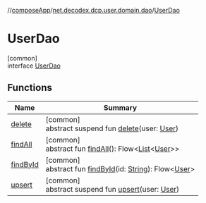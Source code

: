 //[composeApp](../../../index.md)/[net.decodex.dcp.user.domain.dao](../index.md)/[UserDao](index.md)

# UserDao

[common]\
interface [UserDao](index.md)

## Functions

| Name | Summary |
|---|---|
| [delete](delete.md) | [common]<br>abstract suspend fun [delete](delete.md)(user: [User](../../net.decodex.dcp.user.domain.entities/-user/index.md)) |
| [findAll](find-all.md) | [common]<br>abstract fun [findAll](find-all.md)(): Flow&lt;[List](https://kotlinlang.org/api/latest/jvm/stdlib/kotlin.collections/-list/index.html)&lt;[User](../../net.decodex.dcp.user.domain.entities/-user/index.md)&gt;&gt; |
| [findById](find-by-id.md) | [common]<br>abstract fun [findById](find-by-id.md)(id: [String](https://kotlinlang.org/api/latest/jvm/stdlib/kotlin/-string/index.html)): Flow&lt;[User](../../net.decodex.dcp.user.domain.entities/-user/index.md)&gt; |
| [upsert](upsert.md) | [common]<br>abstract suspend fun [upsert](upsert.md)(user: [User](../../net.decodex.dcp.user.domain.entities/-user/index.md)) |
